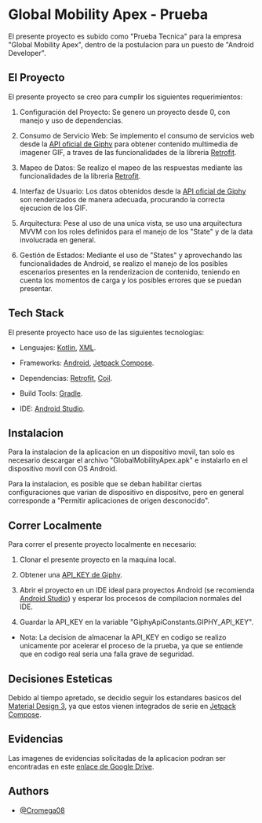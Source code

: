 
# Global Mobility Apex - Prueba

El presente proyecto es subido como "Prueba Tecnica" para la empresa "Global Mobility Apex", dentro de la postulacion para un puesto de "Android Developer".


## El Proyecto

El presente proyecto se creo para cumplir los siguientes requerimientos:

1. Configuración del Proyecto: Se genero un proyecto desde 0, con manejo y uso de dependencias.

2. Consumo de Servicio Web: Se implemento el consumo de servicios web desde la [API oficial de Giphy](https://developers.giphy.com/docs/api/#quick-start-guide) para obtener contenido multimedia de imagener GIF, a traves de las funcionalidades de la libreria [Retrofit](https://square.github.io/retrofit/).

3. Mapeo de Datos: Se realizo el mapeo de las respuestas mediante las funcionalidades de la libreria [Retrofit](https://square.github.io/retrofit/).

4. Interfaz de Usuario: Los datos obtenidos desde la [API oficial de Giphy](https://developers.giphy.com/docs/api/#quick-start-guide) son renderizados de manera adecuada, procurando la correcta ejecucion de los GIF.

5. Arquitectura: Pese al uso de una unica vista, se uso una arquitectura MVVM con los roles definidos para el manejo de los "State" y de la data involucrada en general.

6. Gestión de Estados: Mediante el uso de "States" y aprovechando las funcionalidades de Android, se realizo el manejo de los posibles escenarios presentes en la renderizacion de contenido, teniendo en cuenta los momentos de carga y los posibles errores que se puedan presentar.


## Tech Stack

El presente proyecto hace uso de las siguientes tecnologias:

- Lenguajes: [Kotlin](https://kotlinlang.org), [XML](https://developer.mozilla.org/es/docs/Web/XML/XML_introduction).

- Frameworks: [Android](https://developer.android.com), [Jetpack Compose](https://developer.android.com/compose).

- Dependencias: [Retrofit](https://square.github.io/retrofit/), [Coil](https://github.com/coil-kt/coil).

- Build Tools: [Gradle](https://gradle.org).

- IDE: [Android Studio](https://developer.android.com/studio).



## Instalacion

Para la instalacion de la aplicacion en un dispositivo movil, tan solo es necesario descargar el archivo "GlobalMobilityApex.apk" e instalarlo en el dispositivo movil con OS Android.

Para la instalacion, es posible que se deban habilitar ciertas configuraciones que varian de dispositivo en dispositvo, pero en general corresponde a "Permitir aplicaciones de origen desconocido".
## Correr Localmente

Para correr el presente proyecto localmente en necesario:

1. Clonar el presente proyecto en la maquina local.

2. Obtener una [API_KEY de Giphy](https://developers.giphy.com/docs/api/#quick-start-guide).

3. Abrir el proyecto en un IDE ideal para proyectos Android (se recomienda [Android Studio](https://developer.android.com/studio)) y esperar los procesos de compilacion normales del IDE.

4. Guardar la API_KEY en la variable "GiphyApiConstants.GIPHY_API_KEY".

- Nota: La decision de almacenar la API_KEY en codigo se realizo unicamente por acelerar el proceso de la prueba, ya que se entiende que en codigo real seria una falla grave de seguridad.
## Decisiones Esteticas

Debido al tiempo apretado, se decidio seguir los estandares basicos del [Material Design 3](https://m3.material.io), ya que estos vienen integrados de serie en [Jetpack Compose](https://developer.android.com/compose).
## Evidencias

Las imagenes de evidencias solicitadas de la aplicacion podran ser encontradas en este [enlace de Google Drive](https://drive.google.com/drive/folders/1JwlMh7u63QaYmd8zfGs9qVm9K7iDnGd_?usp=sharing).
## Authors

- [@Cromega08](https://www.github.com/Cromega08)

